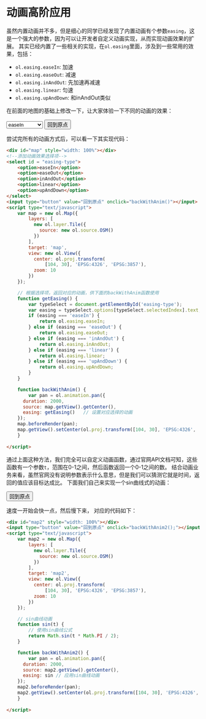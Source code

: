 # 动画高阶应用
虽然内置动画并不多，但是细心的同学已经发现了内置动画有个参数`easing`，这是一个强大的参数，因为可以让开发者自定义动画实现，从而实现动画效果的扩展。 其实已经内置了一些相关的实现，在`ol.easing`里面，涉及到一些常用的效果，包括：

* `ol.easing.easeIn`: 加速
* `ol.easing.easeOut`: 减速
* `ol.easing.inAndOut`: 先加速再减速
* `ol.easing.linear`: 匀速
* `ol.easing.upAndDown`: 和inAndOut类似

在前面的地图的基础上修改一下，让大家体验一下不同的动画的效果：

<head>                  
	<link href="../src/ol3.13.1/ol.css" rel="stylesheet" type="text/css" />
	<script type="text/javascript" src="../src/ol3.13.1/ol.js" charset="utf-8"></script>
</head>
<div id="map" style="width: 100%"></div>
<select id = "easing-type">
	<option>easeIn</option>
	<option>easeOut</option>
	<option>inAndOut</option>
	<option>linear</option>
	<option>upAndDown</option>
</select>
<input type="button" value="回到原点" onclick="backWithAnim();"></input>
<script type="text/javascript">
	var map = new ol.Map({
		layers: [
		  new ol.layer.Tile({
		    source: new ol.source.OSM()
		  })
		],
		target: 'map',
		view: new ol.View({
		  center: ol.proj.transform(
		      [104, 30], 'EPSG:4326', 'EPSG:3857'),
		  zoom: 10
		})
	});

	function backNoAnim() {
    map.getView().setCenter(ol.proj.transform([104, 30], 'EPSG:4326', 'EPSG:3857'));
	}

	function getEasing() {
		var typeSelect = document.getElementById('easing-type');
		var easing = typeSelect.options[typeSelect.selectedIndex].text;
		if (easing === 'easeIn') {
			return ol.easing.easeIn;
		} else if (easing === 'easeOut') {
			return ol.easing.easeOut;
		} else if (easing === 'inAndOut') {
			return ol.easing.inAndOut;
		} else if (easing === 'linear') {
			return ol.easing.linear;
		} else if (easing === 'upAndDown') {
			return ol.easing.upAndDown;
		} 
	}

	function backWithAnim() {
		var pan = ol.animation.pan({
      duration: 2000,
      source: map.getView().getCenter(),
      easing: getEasing()
    });
    map.beforeRender(pan);
    map.getView().setCenter(ol.proj.transform([104, 30], 'EPSG:4326', 'EPSG:3857'));
	}
	
</script>

尝试完所有的动画方式后，可以看一下其实现代码：

```html
<div id="map" style="width: 100%"></div>
<!--添加动画效果选择项-->
<select id = "easing-type">
	<option>easeIn</option>
	<option>easeOut</option>
	<option>inAndOut</option>
	<option>linear</option>
	<option>upAndDown</option>
</select>
<input type="button" value="回到原点" onclick="backWithAnim()"></input>
<script type="text/javascript">
	var map = new ol.Map({
		layers: [
		  new ol.layer.Tile({
		    source: new ol.source.OSM()
		  })
		],
		target: 'map',
		view: new ol.View({
		  center: ol.proj.transform(
		      [104, 30], 'EPSG:4326', 'EPSG:3857'),
		  zoom: 10
		})
	});

	// 根据选择项，返回对应的动画，供下面的backWithAnim函数使用
	function getEasing() {
		var typeSelect = document.getElementById('easing-type');
		var easing = typeSelect.options[typeSelect.selectedIndex].text;
		if (easing === 'easeIn') {
			return ol.easing.easeIn;
		} else if (easing === 'easeOut') {
			return ol.easing.easeOut;
		} else if (easing === 'inAndOut') {
			return ol.easing.inAndOut;
		} else if (easing === 'linear') {
			return ol.easing.linear;
		} else if (easing === 'upAndDown') {
			return ol.easing.upAndDown;
		} 
	}

	function backWithAnim() {
		var pan = ol.animation.pan({
      duration: 2000,
      source: map.getView().getCenter(),
      easing: getEasing()	// 设置对应选择的动画
    });
    map.beforeRender(pan);
    map.getView().setCenter(ol.proj.transform([104, 30], 'EPSG:4326', 'EPSG:3857'));
	}
	
</script>
```
通过上面这种方法，我们完全可以自定义动画函数，通过官网API文档可知，这些函数有一个参数`t`，范围在0-1之间，然后函数返回一个0-1之间的数。 结合动画业务来看，虽然官网没有说明参数表示什么意思，但是我们可以猜测它就是时间，返回的值应该目标达成比。 下面我们自己来实现一个sin曲线式的动画：

<div id="map2" style="width: 100%"></div>
<input type="button" value="回到原点" onclick="backWithAnim2();"></input>
<script type="text/javascript">
	var map2 = new ol.Map({
		layers: [
		  new ol.layer.Tile({
		    source: new ol.source.OSM()
		  })
		],
		target: 'map2',
		view: new ol.View({
		  center: ol.proj.transform(
		      [104, 30], 'EPSG:4326', 'EPSG:3857'),
		  zoom: 10
		})
	});

	// sin曲线动画
	function sin(t) {
		// 使用sin曲线公式
		return Math.sin(t * Math.PI / 2);
	}

	function backWithAnim2() {
		var pan = ol.animation.pan({
      duration: 2000,
      source: map2.getView().getCenter(),
      easing: sin
    });
    map2.beforeRender(pan);
    map2.getView().setCenter(ol.proj.transform([104, 30], 'EPSG:4326', 'EPSG:3857'));
	}
	
</script>

速度一开始会快一点，然后慢下来， 对应的代码如下：
```html
<div id="map2" style="width: 100%"></div>
<input type="button" value="回到原点" onclick="backWithAnim2();"></input>
<script type="text/javascript">
	var map2 = new ol.Map({
		layers: [
		  new ol.layer.Tile({
		    source: new ol.source.OSM()
		  })
		],
		target: 'map2',
		view: new ol.View({
		  center: ol.proj.transform(
		      [104, 30], 'EPSG:4326', 'EPSG:3857'),
		  zoom: 10
		})
	});

	// sin曲线动画
	function sin(t) {
		// 使用sin曲线公式
		return Math.sin(t * Math.PI / 2);
	}

	function backWithAnim2() {
		var pan = ol.animation.pan({
      duration: 2000,
      source: map2.getView().getCenter(),
      easing: sin // 应用sin曲线动画
    });
    map2.beforeRender(pan);
    map2.getView().setCenter(ol.proj.transform([104, 30], 'EPSG:4326', 'EPSG:3857'));
	}
	
</script>
```